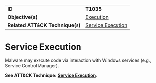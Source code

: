|||
|---------|------------------------|
|**ID**|**T1035**|
|**Objective(s)**|[Execution](https://github.com/MBCProject/mbc-markdown/tree/master/execution)|
|**Related ATT&CK Technique(s)**|[Service Execution](https://attack.mitre.org/techniques/T1035)|

Service Execution
=================
Malware may execute code via interaction with Windows services (e.g., Service Control Manager).

**See ATT&CK Technique:** [**Service Execution**](https://attack.mitre.org/techniques/T1035).